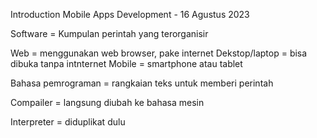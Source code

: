 Introduction Mobile Apps Development - 16 Agustus 2023

Software = Kumpulan perintah yang terorganisir

Web = menggunakan web browser, pake internet
Dekstop/laptop = bisa dibuka tanpa intnternet
Mobile = smartphone atau tablet

Bahasa pemrograman = rangkaian teks untuk memberi perintah 

Compailer = langsung diubah ke bahasa mesin 

Interpreter = diduplikat dulu